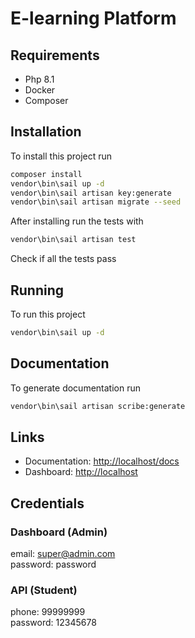 
# E-learning Platform



## Requirements

- Php 8.1
- Docker
- Composer

## Installation

To install this project run


```bash
composer install
vendor\bin\sail up -d
vendor\bin\sail artisan key:generate
vendor\bin\sail artisan migrate --seed
```

After installing run the tests with
```bash
vendor\bin\sail artisan test
```
Check if all the tests pass


## Running

To run this project

```bash
vendor\bin\sail up -d
```

## Documentation

To generate documentation run
```bash
vendor\bin\sail artisan scribe:generate
```

## Links
- Documentation: <http://localhost/docs>
- Dashboard: <http://localhost>

## Credentials
### Dashboard (Admin)
email: super@admin.com \
password: password

### API (Student)
phone: 99999999 \
password: 12345678

